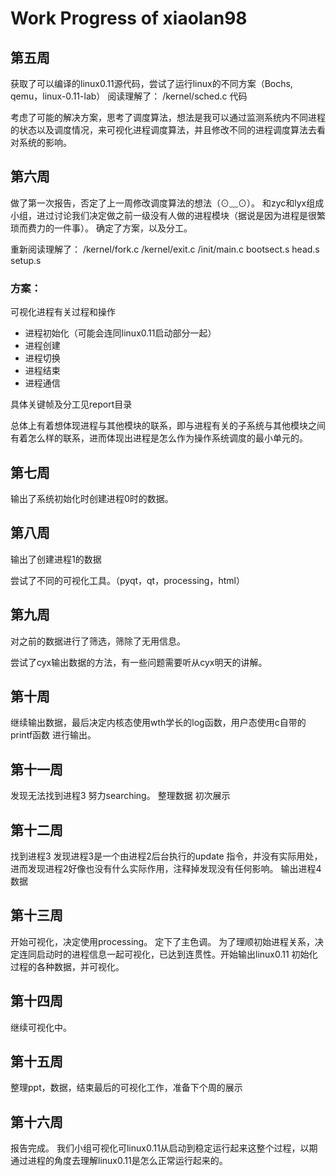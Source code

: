 # Work Progress of xiaolan98

## 第五周

获取了可以编译的linux0.11源代码，尝试了运行linux的不同方案（Bochs, qemu，linux-0.11-lab）
阅读理解了：
 /kernel/sched.c 代码

考虑了可能的解决方案，思考了调度算法，想法是我可以通过监测系统内不同进程的状态以及调度情况，来可视化进程调度算法，并且修改不同的进程调度算法去看对系统的影响。
## 第六周
做了第一次报告，否定了上一周修改调度算法的想法（⊙﹏⊙）。
和zyc和lyx组成小组，进过讨论我们决定做之前一级没有人做的进程模块（据说是因为进程是很繁琐而费力的一件事）。
确定了方案，以及分工。

重新阅读理解了：
/kernel/fork.c
/kernel/exit.c
/init/main.c
bootsect.s
head.s
setup.s

### 方案：

可视化进程有关过程和操作

- 进程初始化（可能会连同linux0.11启动部分一起）
- 进程创建
- 进程切换
- 进程结束
- 进程通信

具体关键帧及分工见report目录

总体上有着想体现进程与其他模块的联系，即与进程有关的子系统与其他模块之间有着怎么样的联系，进而体现出进程是怎么作为操作系统调度的最小单元的。
## 第七周
输出了系统初始化时创建进程0时的数据。

## 第八周
输出了创建进程1的数据

尝试了不同的可视化工具。（pyqt，qt，processing，html）
## 第九周
对之前的数据进行了筛选，筛除了无用信息。

尝试了cyx输出数据的方法，有一些问题需要听从cyx明天的讲解。
## 第十周
继续输出数据，最后决定内核态使用wth学长的log函数，用户态使用c自带的printf函数 进行输出。

## 第十一周
发现无法找到进程3  努力searching。
整理数据 初次展示

## 第十二周
找到进程3 发现进程3是一个由进程2后台执行的update 指令，并没有实际用处，进而发现进程2好像也没有什么实际作用，注释掉发现没有任何影响。
输出进程4 数据	
## 第十三周
开始可视化，决定使用processing。
定下了主色调。
为了理顺初始进程关系，决定连同启动时的进程信息一起可视化，已达到连贯性。开始输出linux0.11 初始化过程的各种数据，并可视化。
## 第十四周
继续可视化中。
## 第十五周
整理ppt，数据，结束最后的可视化工作，准备下个周的展示
## 第十六周
报告完成。
我们小组可视化可linux0.11从启动到稳定运行起来这整个过程，以期通过进程的角度去理解linux0.11是怎么正常运行起来的。